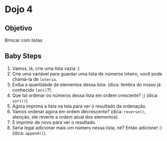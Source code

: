 # Dojo 4

## Objetivo
Brincar com listas


## Baby Steps
1. Vamos, lá, crie uma lista vazia :)
2. Crie uma variável para guardar uma lista de números inteiro, você pode chamá-la de ```loteria```.
3. Exiba a quantidade de elementos dessa lista. (dica: lembra do nosso já conhecido ```len()```?).
4. Que tal ordenar os números dessa lista em ordem crescente? ;) (dica: ```sort()```)
5. Agora imprima a lista na tela para ver o resultado da ordenação. 
6. Vamos ordenar agora em ordem decrescente? (dica: ```reverse()```, atenção, ele reverte a ordem atual dos elementos).
7. E imprimir de novo para ver o resultado.
8. Seria legal adicionar mais um número nessa lista, né? Então adicione! :) (dica: ```append()```).